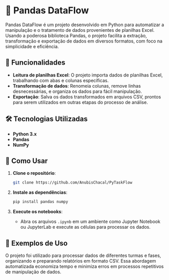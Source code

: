 # 🐼 Pandas DataFlow

Pandas DataFlow é um projeto desenvolvido em Python para automatizar a manipulação e o tratamento de dados provenientes de planilhas Excel. Usando a poderosa biblioteca Pandas, o projeto facilita a extração, transformação e exportação de dados em diversos formatos, com foco na simplicidade e eficiência.

## 🚀 Funcionalidades

- **Leitura de planilhas Excel**: O projeto importa dados de planilhas Excel, trabalhando com abas e colunas específicas.
- **Transformação de dados**: Renomeia colunas, remove linhas desnecessárias, e organiza os dados para fácil manipulação.
- **Exportação**: Salva os dados transformados em arquivos CSV, prontos para serem utilizados em outras etapas do processo de análise.

## 🛠️ Tecnologias Utilizadas

- **Python 3.x**
- **Pandas**
- **NumPy**

## 📄 Como Usar

1. **Clone o repositório**:
    ```bash
    git clone https://github.com/AnubisChacal/PyTaskFlow
    ```

2. **Instale as dependências**:
    ```bash
    pip install pandas numpy
    ```

3. **Execute os notebooks**:
   - Abra os arquivos `.ipynb` em um ambiente como Jupyter Notebook ou JupyterLab e execute as células para processar os dados.

## 🌟 Exemplos de Uso

O projeto foi utilizado para processar dados de diferentes turmas e fases, organizando e preparando relatórios em formato CSV. Essa abordagem automatizada economiza tempo e minimiza erros em processos repetitivos de manipulação de dados.
